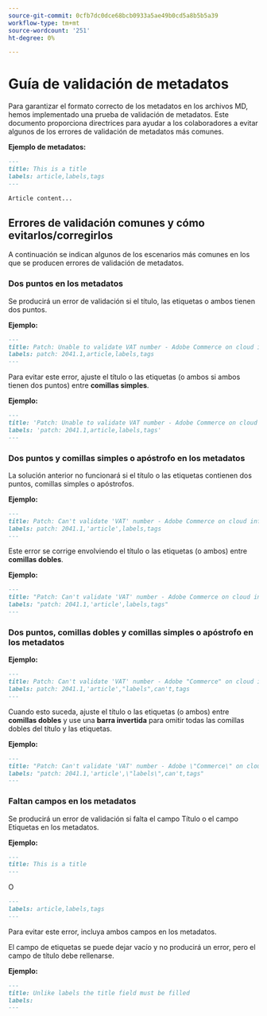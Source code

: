 ```yaml
---
source-git-commit: 0cfb7dc0dce68bcb0933a5ae49b0cd5a8b5b5a39
workflow-type: tm+mt
source-wordcount: '251'
ht-degree: 0%

---
```

# Guía de validación de metadatos

Para garantizar el formato correcto de los metadatos en los archivos MD, hemos implementado una prueba de validación de metadatos. Este documento proporciona directrices para ayudar a los colaboradores a evitar algunos de los errores de validación de metadatos más comunes.

**Ejemplo de metadatos:**

```markdown
---
title: This is a title
labels: article,labels,tags
---

Article content...
```

## Errores de validación comunes y cómo evitarlos/corregirlos

A continuación se indican algunos de los escenarios más comunes en los que se producen errores de validación de metadatos.

### Dos puntos en los metadatos

Se producirá un error de validación si el título, las etiquetas o ambos tienen dos puntos.

**Ejemplo:**

```markdown
---
title: Patch: Unable to validate VAT number - Adobe Commerce on cloud infrastructure
labels: patch: 2041.1,article,labels,tags
---
```

Para evitar este error, ajuste el título o las etiquetas (o ambos si ambos tienen dos puntos) entre **comillas simples**.

**Ejemplo:**

```markdown
---
title: 'Patch: Unable to validate VAT number - Adobe Commerce on cloud infrastructure'
labels: 'patch: 2041.1,article,labels,tags'
---
```

### Dos puntos y comillas simples o apóstrofo en los metadatos

La solución anterior no funcionará si el título o las etiquetas contienen dos puntos, comillas simples o apóstrofos.

**Ejemplo:**

```markdown
---
title: Patch: Can't validate 'VAT' number - Adobe Commerce on cloud infrastructure
labels: patch: 2041.1,'article',labels,tags
---
```

Este error se corrige envolviendo el título o las etiquetas (o ambos) entre **comillas dobles**.

**Ejemplo:**

```markdown
---
title: "Patch: Can't validate 'VAT' number - Adobe Commerce on cloud infrastructure"
labels: "patch: 2041.1,'article',labels,tags"
---
```

### Dos puntos, comillas dobles y comillas simples o apóstrofo en los metadatos

**Ejemplo:**

```markdown
---
title: Patch: Can't validate 'VAT' number - Adobe "Commerce" on cloud infrastructure
labels: patch: 2041.1,'article',"labels",can't,tags
---
```

Cuando esto suceda, ajuste el título o las etiquetas (o ambos) entre **comillas dobles** y use una **barra invertida** para omitir todas las comillas dobles del título y las etiquetas.

**Ejemplo:**

```markdown
---
title: "Patch: Can't validate 'VAT' number - Adobe \"Commerce\" on cloud infrastructure"
labels: "patch: 2041.1,'article',\"labels\",can't,tags"
---
```

### Faltan campos en los metadatos

Se producirá un error de validación si falta el campo Título o el campo Etiquetas en los metadatos.

**Ejemplo:**

```markdown
---
title: This is a title
---
```

O

```markdown
---
labels: article,labels,tags
---
```

Para evitar este error, incluya ambos campos en los metadatos.

El campo de etiquetas se puede dejar vacío y no producirá un error, pero el campo de título debe rellenarse.

**Ejemplo:**

```markdown
---
title: Unlike labels the title field must be filled
labels:
---
```
